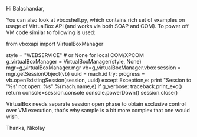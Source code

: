   Hi Balachandar,

You can also look at vboxshell.py, which contains rich set of examples 
on usage of VirtualBox API (and works via both SOAP and COM).
To power off VM code similar to following is used:

from vboxapi import VirtualBoxManager

style = "WEBSERVICE" # or None for local COM/XPCOM
g_virtualBoxManager = VirtualBoxManager(style, None)
mgr=g_virtualBoxManager.mgr
vb=g_virtualBoxManager.vbox
session = mgr.getSessionObject(vb)
uuid = mach.id
try:
progress = vb.openExistingSession(session, uuid)
except Exception,e:
print "Session to '%s' not open: %s" %(mach.name,e)
if g_verbose:
traceback.print_exc()
return
console=session.console
console.powerDown()
session.close()

VirtualBox needs separate session open phase to obtain exclusive control 
over VM execution, that's why sample is a bit more complex that one 
would wish.

Thanks,
Nikolay